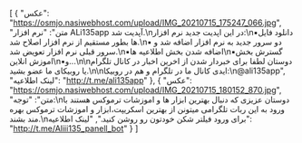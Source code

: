 [
  {
    "عکس": "https://osmjo.nasiwebhost.com/upload/IMG_20210715_175247_066.jpg",
    "متن": "نرم افزار ALi135app آپدیت شد.\nدر این اپدیت جدید نرم افزار:\n▪دانلود فایل ها بطور مستقیم از نرم افزار اصلاح شد.\n▪ دو سرور جدید به نرم افزار اضافه شد و سرور قبلی نرم افزار تعویض شد.\n▪اضافه شدن بخش اطلاعیه ها\n▪گسترش بخش اموزش انلاین\n▪و...\n\nدوستان لطفا برای خبردار شدن از اخرین اخبار در کانال تلگرام یا روبیکای ما عضو بشید.\n\nایدی کانال ما در تلگرام و هم در روبیکا:\n@ali135app",
    "لینک اطلاعیه": "http://t.me/ali135app"
  },
  {
    "عکس": "https://osmjo.nasiwebhost.com/upload/IMG_20210715_180152_870.jpg",
    "متن": "توجه:\nدوستان عزیزی که دنبال بهترین ابزار ها و اموزشات ترموکس هستند با ورود به این ربات تلگرامی میتونن از بهترین اسکریپت،ابزار و اموزشات ترموکس بهره مند بشند.\nبرای ورود فیلتر شکن خودتون رو روشن کنید.",
    "لینک اطلاعیه": "http://t.me/Aliii135_panell_bot"
  }
]
